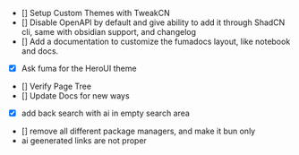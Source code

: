 - [] Setup Custom Themes with TweakCN
- [] Disable OpenAPI by default and give ability to add it through ShadCN cli, same with obsidian support, and changelog
- [] Add a documentation to customize the fumadocs layout, like notebook and docs.
- [x] Ask fuma for the HeroUI theme
- [] Verify Page Tree
- [] Update Docs for new ways
- [x] add back search with ai in empty search area
- [] remove all different package managers, and make it bun only
- ai geenerated links are not proper